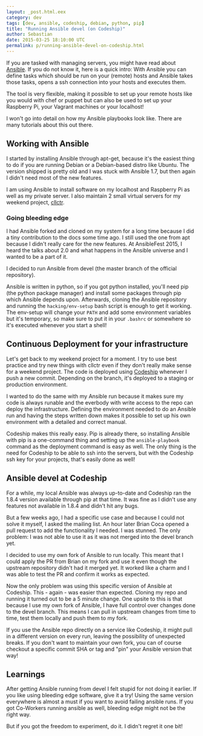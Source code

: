 ```yaml
---
layout: _post.html.eex
category: dev
tags: [dev, ansible, codeship, debian, python, pip]
title: "Running Ansible devel (on Codeship)"
author: Sebastian
date: 2015-03-25 18:10:00 UTC
permalink: p/running-ansible-devel-on-codeship.html
---
```

If you are tasked with managing servers, you might have read about [Ansible](http://www.ansible.com/home). If you do not know it, here is a quick intro: With Ansible you can define tasks which should be run on your (remote) hosts and Ansible takes those tasks, opens a ssh connection into your hosts and executes them.

The tool is very flexible, making it possible to set up your remote hosts like you would with chef or puppet but can also be used to set up your Raspberry Pi, your Vagrant machines or your localhost!

I won't go into detail on how my Ansible playbooks look like. There are many tutorials about this out there.

## Working with Ansible

I started by installing Ansible through apt-get, because it's the easiest thing to do if you are running Debian or a Debian-based distro like Ubuntu. The version shipped is pretty old and I was stuck with Ansible 1.7, but then again I didn't need most of the new features.

I am using Ansible to install software on my localhost and Raspberry Pi as well as my private server. I also maintain 2 small virtual servers for my weekend project, [cllctr](https://cllctr.net). 

### Going bleeding edge

I had Ansible forked and cloned on my system for a long time because I did a tiny contribution to the docs some time ago. I still used the one from apt because I didn't really care for the new features. At AnsibleFest 2015, I heard the talks about 2.0 and what happens in the Ansible universe and I wanted to be a part of it.

I decided to run Ansible from devel (the master branch of the official repository).

Ansible is written in python, so if you got python installed, you'll need pip (the python package manager) and install some packages through pip which Ansible depends upon. Afterwards, cloning the Ansible repository and running the `hacking/env-setup` bash script is enough to get it working. The env-setup will change your `PATH` and add some environment variables but it's temporary, so make sure to put it in your `.bashrc` or somewhere so it's executed whenever you start a shell!

## Continuous Deployment for your infrastructure

Let's get back to my weekend project for a moment. I try to use best practice and try new things with cllctr even if they don't really make sense for a weekend project. The code is deployed using [Codeship](https://codeship.com/) whenever I push a new commit. Depending on the branch, it's deployed to a staging or production environment.

I wanted to do the same with my Ansible run because it makes sure my code is always runable and the everbody with write access to the repo can deploy the infrastructure. Defining the environment needed to do an Ansible run and having the steps written down makes it possible to set up his own environment with a detailed and correct manual.

Codeship makes this really easy. Pip is already there, so installing Ansible with pip is a one-command thing and setting up the `ansible-playbook` command as the deployment command is easy as well. The only thing is the need for Codeship to be able to ssh into the servers, but with the Codeship ssh key for your projects, that's easily done as well!

## Ansible devel at Codeship

For a while, my local Ansible was always up-to-date and Codeship ran the 1.8.4 version available through pip at that time. It was fine as I didn't use any features not available in 1.8.4 and didn't hit any bugs. 

But a few weeks ago, I had a specific use case and because I could not solve it myself, I asked the mailing list. An hour later Brian Coca opened a pull request to add the functionality I needed. I was stunned. The only problem: I was not able to use it as it was not merged into the devel branch yet.

I decided to use my own fork of Ansible to run locally. This meant that I could apply the PR from Brian on my fork and use it even though the upstream repository didn't had it merged yet. It worked like a charm and I was able to test the PR and confirm it works as expected.

Now the only problem was using this specific version of Ansible at Codeship. This - again - was easier than expected. Cloning my repo and running it turned out to be a 5 minute change. One upsite to this is that because I use my own fork of Ansible, I have full control over changes done to the devel branch. This means I can pull in upstream changes from time to time, test them locally and push them to my fork.

If you use the Ansible repo directly on a service like Codeship, it might pull in a different version on every run, leaving the possibility of unexpected breaks. If you don't want to maintain your own fork, you can of course checkout a specific commit SHA or tag and "pin" your Ansible version that way!

## Learnings

After getting Ansible running from devel I felt stupid for not doing it earlier. If you like using bleeding edge software, give it a try! Using the same version everywhere is almost a must if you want to avoid failing ansible runs. If you got Co-Workers running ansible as well, bleeding edge might not be the right way.

But if you got the freedom to experiment, do it. I didn't regret it one bit!
